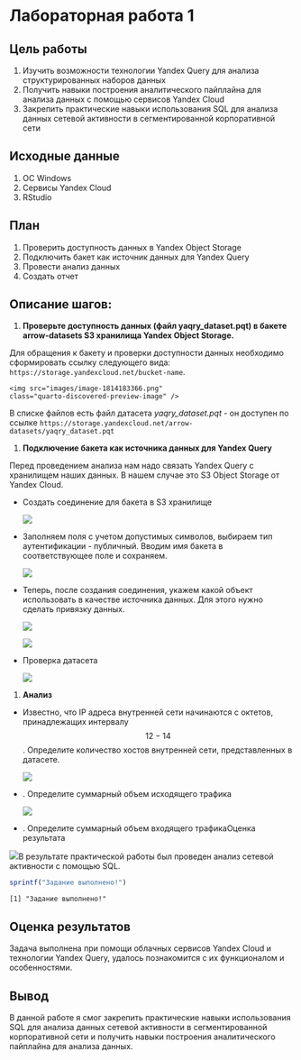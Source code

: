 # Лабораторная работа 1

## Цель работы

1.  Изучить возможности технологии Yandex Query для анализа структурированных наборов данных
2.  Получить навыки построения аналитического пайплайна для анализа данных с помощью сервисов Yandex Cloud
3.  Закрепить практические навыки использования SQL для анализа данных сетевой активности в сегментированной корпоративной сети

## Исходные данные

1.  ОС Windows
2.  Cервисы Yandex Cloud
3.  RStudio

## План

1.  Проверить доступность данных в Yandex Object Storage
2.  Подключить бакет как источник данных для Yandex Query
3.  Провести анализ данных
4.  Создать отчет

## Описание шагов:

1.  **Проверьте доступность данных (файл yaqry_dataset.pqt) в бакете arrow-datasets S3 хранилища Yandex Object Storage.**

Для обращения к бакету и проверки доступности данных необходимо сформировать ссылку следующего вида: `https://storage.yandexcloud.net/bucket-name`.

```{=html}
<img src="images/image-1814183366.png"
class="quarto-discovered-preview-image" />
```
В списке файлов есть файл датасета *yaqry_dataset.pqt* - он доступен по ссылке `https://storage.yandexcloud.net/arrow-datasets/yaqry_dataset.pqt`

1.  **Подключение бакета как источника данных для Yandex Query**

Перед проведением анализа нам надо связать Yandex Query с хранилищем наших данных. В нашем случае это S3 Object Storage от Yandex Cloud.

-   Создать соединение для бакета в S3 хранилище

    ![](images/image-1075522976.png)

-   Заполняем поля с учетом допустимых символов, выбираем тип аутентификации - публичный. Вводим имя бакета в соответствующее поле и сохраняем.

    ![](images/image-757377425.png)

-   Теперь, после создания соединения, укажем какой объект использовать в качестве источника данных. Для этого нужно сделать привязку данных.

    ![](images/image-1181390833.png)

    ![](images/image-1285401536.png)

-   Проверка датасета

    ![](images/image-689313351.png)

1.  **Анализ**

-   Известно, что IP адреса внутренней сети начинаются с октетов, принадлежащих интервалу $$12-14$$. Определите количество хостов внутренней сети, представленных в датасете.

    ![](images/image-1651489288.png)

-   . Определите суммарный объем исходящего трафика

    ![](images/image-233246739.png)

-   . Определите суммарный объем входящего трафикаОценка результата

![](images/image-1566103802.png)В результате практической работы был проведен анализ сетевой активности с помощью SQL.

``` r
sprintf("Задание выполнено!")
```

    [1] "Задание выполнено!"

## Оценка результатов

Задача выполнена при помощи облачных сервисов Yandex Cloud и технологии Yandex Query, удалось познакомится с их функционалом и особенностями.

## Вывод

В данной работе я смог закрепить практические навыки использования SQL для анализа данных сетевой активности в сегментированной корпоративной сети и получить навыки построения аналитического пайплайна для анализа данных.
